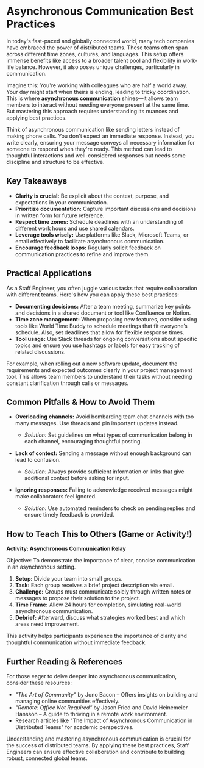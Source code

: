 # Asynchronous Communication Best Practices

In today's fast-paced and globally connected world, many tech companies have embraced the power of distributed teams. These teams often span across different time zones, cultures, and languages. This setup offers immense benefits like access to a broader talent pool and flexibility in work-life balance. However, it also poses unique challenges, particularly in communication.

Imagine this: You're working with colleagues who are half a world away. Your day might start when theirs is ending, leading to tricky coordination. This is where **asynchronous communication** shines—it allows team members to interact without needing everyone present at the same time. But mastering this approach requires understanding its nuances and applying best practices.

Think of asynchronous communication like sending letters instead of making phone calls. You don't expect an immediate response. Instead, you write clearly, ensuring your message conveys all necessary information for someone to respond when they're ready. This method can lead to thoughtful interactions and well-considered responses but needs some discipline and structure to be effective.

## Key Takeaways

- **Clarity is crucial:** Be explicit about the context, purpose, and expectations in your communication.
- **Prioritize documentation:** Capture important discussions and decisions in written form for future reference.
- **Respect time zones:** Schedule deadlines with an understanding of different work hours and use shared calendars.
- **Leverage tools wisely:** Use platforms like Slack, Microsoft Teams, or email effectively to facilitate asynchronous communication.
- **Encourage feedback loops:** Regularly solicit feedback on communication practices to refine and improve them.

## Practical Applications

As a Staff Engineer, you often juggle various tasks that require collaboration with different teams. Here's how you can apply these best practices:

- **Documenting decisions:** After a team meeting, summarize key points and decisions in a shared document or tool like Confluence or Notion.
- **Time zone management:** When proposing new features, consider using tools like World Time Buddy to schedule meetings that fit everyone’s schedule. Also, set deadlines that allow for flexible response times.
- **Tool usage:** Use Slack threads for ongoing conversations about specific topics and ensure you use hashtags or labels for easy tracking of related discussions.

For example, when rolling out a new software update, document the requirements and expected outcomes clearly in your project management tool. This allows team members to understand their tasks without needing constant clarification through calls or messages.

## Common Pitfalls & How to Avoid Them

- **Overloading channels:** Avoid bombarding team chat channels with too many messages. Use threads and pin important updates instead.
  - *Solution:* Set guidelines on what types of communication belong in each channel, encouraging thoughtful posting.
  
- **Lack of context:** Sending a message without enough background can lead to confusion.
  - *Solution:* Always provide sufficient information or links that give additional context before asking for input.

- **Ignoring responses:** Failing to acknowledge received messages might make collaborators feel ignored.
  - *Solution:* Use automated reminders to check on pending replies and ensure timely feedback is provided.

## How to Teach This to Others (Game or Activity!)

**Activity: Asynchronous Communication Relay**

Objective: To demonstrate the importance of clear, concise communication in an asynchronous setting.

1. **Setup:** Divide your team into small groups.
2. **Task:** Each group receives a brief project description via email.
3. **Challenge:** Groups must communicate solely through written notes or messages to propose their solution to the project.
4. **Time Frame:** Allow 24 hours for completion, simulating real-world asynchronous communication.
5. **Debrief:** Afterward, discuss what strategies worked best and which areas need improvement.

This activity helps participants experience the importance of clarity and thoughtful communication without immediate feedback.

## Further Reading & References

For those eager to delve deeper into asynchronous communication, consider these resources:

- *"The Art of Community"* by Jono Bacon – Offers insights on building and managing online communities effectively.
- *"Remote: Office Not Required"* by Jason Fried and David Heinemeier Hansson – A guide to thriving in a remote work environment.
- Research articles like "The Impact of Asynchronous Communication in Distributed Teams" for academic perspectives.

Understanding and mastering asynchronous communication is crucial for the success of distributed teams. By applying these best practices, Staff Engineers can ensure effective collaboration and contribute to building robust, connected global teams.